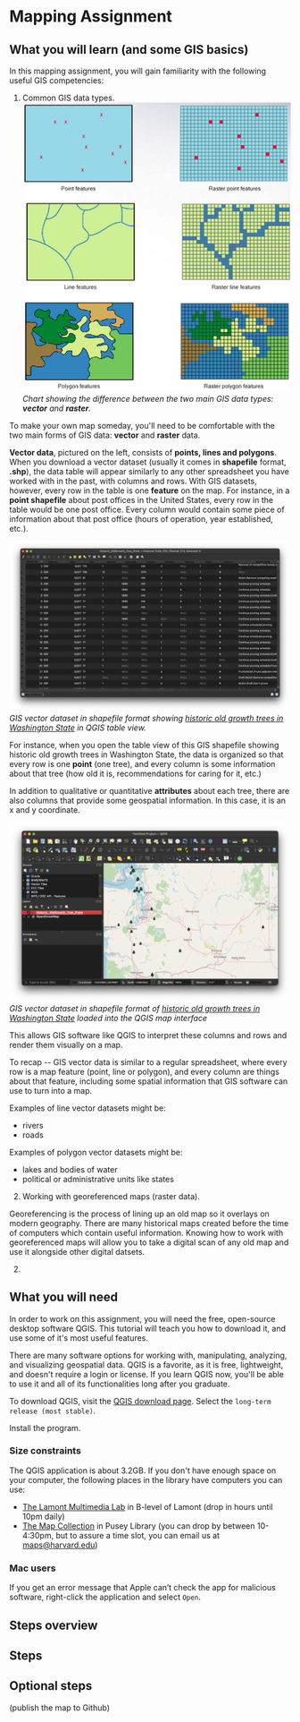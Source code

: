 # Mapping Assignment

## What you will learn (and some GIS basics)

In this mapping assignment, you will gain familiarity with the following useful GIS competencies:

1. Common GIS data types.
![Chart showing vector data which is points, lines and polygons on the left, and raster data which is gridded pixels on the right.](media/1.png)
_Chart showing the difference between the two main GIS data types: **vector** and **raster**._

To make your own map someday, you'll need to be comfortable with the two main forms of GIS data: **vector** and **raster** data.

**Vector data**, pictured on the left, consists of **points, lines and polygons**. When you download a vector dataset (usually it comes in **shapefile** format, **.shp**), the data table will appear similarly to any other spreadsheet you have worked with in the past, with columns and rows. With GIS datasets, however, every row in the table is one **feature** on the map. For instance, in a **point shapefile** about post offices in the United States, every row in the table would be one post office. Every column would contain some piece of information about that post office (hours of operation, year established, etc.).

![Screenshot of QGIS interface showing the back end of the dataset, a table with rows and columns about each tree ](media/2.png)
_GIS vector dataset in shapefile format showing [historic old growth trees in Washington State](https://geo.wa.gov/maps/61db62e6e6864b579e0e36c005e94e71/about) in QGIS table view._

For instance, when you open the table view of this GIS shapefile showing historic old growth trees in Washington State, the data is organized so that every row is one **point** (one tree), and every column is some information about that tree (how old it is, recommendations for caring for it, etc.)

In addition to qualitative or quantitative **attributes** about each tree, there are also columns that provide some geospatial information. In this case, it is an x and y coordinate.

![Screenshot of QGIS interface with point dataset of trees loaded in and appearing on the map](media/3.png)
_GIS vector dataset in shapefile format of [historic old growth trees in Washington State](https://geo.wa.gov/maps/61db62e6e6864b579e0e36c005e94e71/about) loaded into the QGIS map interface_

This allows GIS software like QGIS to interpret these columns and rows and render them visually on a map.

To recap -- GIS vector data is similar to a regular spreadsheet, where every row is a map feature (point, line or polygon), and every column are things about that feature, including some spatial information that GIS software can use to turn into a map.

Examples of line vector datasets might be:
* rivers
* roads 

Examples of polygon vector datasets might be:
* lakes and bodies of water
* political or administrative units like states




2. Working with georeferenced maps (raster data).



Georeferencing is the process of lining up an old map so it overlays on modern geography. There are many historical maps created before the time of computers which contain useful information. Knowing how to work with georeferenced maps will allow you to take a digital scan of any old map and use it alongside other digital datsets.

2. 

## What you will need

In order to work on this assignment, you will need the free, open-source desktop software QGIS. This tutorial will teach you how to download it, and use some of it's most useful features. 

There are many software options for working with, manipulating, analyzing, and visualizing geospatial data. QGIS is a favorite, as it is free, lightweight, and doesn't require a login or license. If you learn QGIS now, you'll be able to use it and all of its functionalities long after you graduate.

To download QGIS, visit the [QGIS download page](https://www.qgis.org/en/site/forusers/download.html). Select the `long-term release (most stable)`.

Install the program. 

### Size constraints
The QGIS application is about 3.2GB. If you don't have enough space on your computer, the following places in the library have computers you can use:
- [The Lamont Multimedia Lab](https://library.harvard.edu/services-tools/lamont-multimedia-lab) in B-level of Lamont (drop in hours until 10pm daily)
- [The Map Collection](https://library.harvard.edu/libraries/harvard-map-collection) in Pusey Library (you can drop by between 10-4:30pm, but to assure a time slot, you can email us at [maps@harvard.edu](mailto:maps@harvard.edu))

### Mac users
If you get an error message that Apple can’t check the app for malicious software, right-click the application and select `Open`.


## Steps overview

## Steps

## Optional steps 

(publish the map to Github)